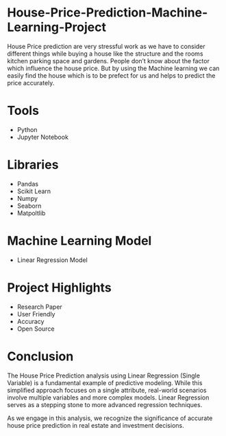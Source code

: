 # House-Price-Prediction-Machine-Learning-Project
House Price prediction are very stressful work as we have to consider different things while buying a house like the structure and the rooms kitchen parking space and gardens. People don’t know about the factor which influence the house price. But by using the Machine learning we can easily find the house which is to be prefect for us and helps to predict the price accurately.

 
 
# Tools
* Python
* Jupyter Notebook

# Libraries
* Pandas
* Scikit Learn
* Numpy
* Seaborn
* Matpoltlib

# Machine Learning Model
 * Linear Regression Model


# Project Highlights
* Research Paper
* User Friendly
* Accuracy
* Open Source
 
# Conclusion
The House Price Prediction analysis using Linear Regression (Single Variable) is a fundamental example of predictive modeling. While this simplified approach focuses on a single attribute, real-world scenarios involve multiple variables and more complex models. Linear Regression serves as a stepping stone to more advanced regression techniques.

As we engage in this analysis, we recognize the significance of accurate house price prediction in real estate and investment decisions.
